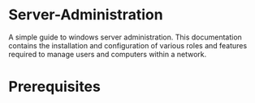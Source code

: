 # Server-Administration
A simple guide to windows server administration. This documentation contains the installation and configuration of various roles and features required to manage users and computers within a network.

# Prerequisites


